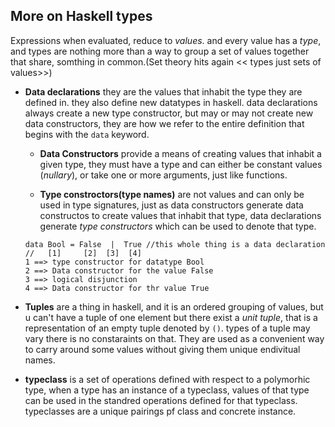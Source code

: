## More on Haskell types 

Expressions when evaluated, reduce to *values*. and every value has a *type*, and
types are nothing more than a way to group a set of values together that share,
somthing in common.(Set theory hits again << types just sets of values>>)

* **Data declarations** they are the values that inhabit the type they are  defined
  in. they also define new datatypes in haskell. data declarations always create
  a new type constructor, but may or may not create new data constructors, they are
  how we refer to the entire definition that begins with the `data` keyword.
  
  * **Data Constructors** provide a means of creating values that inhabit a given type,
  they must have a type and can either be constant values (*nullary*), or take one or
  more arguments, just like functions.
  
  * **Type constroctors(type names)** are not values and can only be used in type signatures, just
  as data constructors generate data constructos to create values that inhabit that
  type, data declarations generate *type constructors* which can be used to denote that
  type.
  ```
  data Bool = False  |  True //this whole thing is a data declaration
  //   [1]     [2]  [3]  [4]
  1 ==> type constructor for datatype Bool
  2 ==> Data constructor for the value False
  3 ==> logical disjunction
  4 ==> Data constructor for thr value True
  ```
* **Tuples** are a thing in haskell, and it is an ordered grouping of values, but
  u can't have a tuple of one element but there exist a *unit tuple*, that is a
  representation of an empty tuple denoted by `()`.
  types of a tuple may vary there is no constaraints on that.
  They are used as a convenient way to carry around some values without giving them
  unique endivitual names.
  
* **typeclass** is a set of operations defined with respect to a polymorhic type,
  when a type has an instance of a typeclass, values of that type can be used in the
  standred operations defined for that typeclass.
  typeclasses are a unique pairings pf class and concrete instance.
